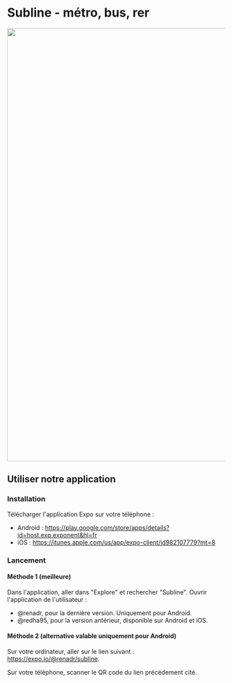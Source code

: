 # Subline - métro, bus, rer

<img src="animated111.png" width="1000px">

## Utiliser notre application

### Installation

Télécharger l'application Expo sur votre téléphone :

- Android : https://play.google.com/store/apps/details?id=host.exp.exponent&hl=fr
- iOS : https://itunes.apple.com/us/app/expo-client/id982107779?mt=8

### Lancement

#### Méthode 1 (meilleure)

Dans l'application, aller dans "Explore" et rechercher "Subline". Ouvrir l'application de l'utilisateur :
- @renadr, pour la dernière version. Uniquement pour Android.
- @redha95, pour la version antérieur, disponible sur Android et iOS.

#### Méthode 2 (alternative valable uniquement pour Android)

Sur votre ordinateur, aller sur le lien suivant : https://expo.io/@renadr/subline.

Sur votre téléphone, scanner le QR code du lien précédement cité.
